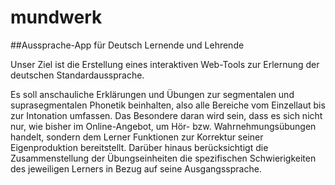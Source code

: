 # mundwerk

##Aussprache-App für Deutsch Lernende und Lehrende

Unser Ziel ist die Erstellung eines interaktiven Web-Tools zur Erlernung der deutschen Standardaussprache. 

Es soll anschauliche Erklärungen und Übungen zur segmentalen und suprasegmentalen Phonetik beinhalten,
also alle Bereiche vom Einzellaut bis zur Intonation umfassen. 
Das Besondere daran wird sein, dass es sich nicht nur, wie bisher im Online-Angebot, 
um Hör- bzw. Wahrnehmungsübungen handelt, sondern dem Lerner Funktionen zur Korrektur seiner Eigenproduktion bereitstellt. 
Darüber hinaus berücksichtigt die Zusammenstellung der Übungseinheiten die spezifischen Schwierigkeiten des jeweiligen Lerners 
in Bezug auf seine Ausgangssprache.
